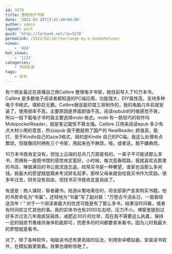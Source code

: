 ```yaml
---
id: 3278
title: 整理电子书架
date: '2022-02-19T13:41:40+00:00'
author: admin
layout: post
guid: 'http://farbank.net/?p=3278'
permalink: /2022/02/19/rearrange-my-e-bookshelves/
views:
    - '424'
bot_views:
    - '1121'
categories:
    - 书间有道
tags:
    - 读书
---
```


有个网友最近在直播自己用Calibre 整理电子书架，她目前导入了10万本书。Calibre 是多数电子阅读者都知道的PC端应用，功能强大，DIY属性高，支持多种电子书格式，堪称巨无霸。Calibre据说是印度三哥制作的，我的电脑几年前就安装了，使用频率不高，主要原因是界面颜值不高，阅读epbub的时候感觉不爽，所以一般下载电子书时我主要选择mobi 格式。mobi 有一款轻巧的软件叫MobipocketReader，就是笔记属性不算太强。Calibre 只用来阅读epub 多少有点大材小用的意思，所以epub 我干脆就用了国产的 NeatReader, 颜值高，能打，至于Kindle自己的azw3格式，用的是Kindle 自己的PC端。我这么处理有点繁琐，但就像同时拥有三个书架，用起来也不麻烦，哦，或者说，我不嫌麻烦。

10万本书我肯定没有，但加上云端的总共几万部是有的，一辈子不可能读那么多书，而拥有一座图书馆的感觉肯定蛮好。小时候，每次逛春熙路，我就喜欢去那里的书店，琳琅满目的书让我流连忘返。经常买书是一种奢望，谁家也没那么多闲钱。我最大的愿望就是期末考试排名前茅，那样父母亲就会给我买书作为奖励。很多年过去，财务没有自由，但找书买书我肯定是自由了。

有道是：商人谋财，智者藏书。陆游从蜀地离任时，将全部家产变卖购买书籍。他的书房命名为“书巢”，还特地为“书巢”写了副对联：“万卷古今消永日，一窗昏晓送流年！” 对于一个阅读者最大的忧虑可能是有了那么多书，结果没时间看，或者有时间却又忙其他的事。我的实体书也有2000左右吧，压力不小。博客里提到过好多次过去几年我疯狂锻炼，减肥近30斤的壮举，现在我不需要这么执着，保持一定的锻炼节奏维持身体机能即可，而更多的时间都要拿来看书。因为儿时我最大的梦想就是看书。

对了，除了各种软件，电脑读书还有更高级的玩法，利用安卓模拟器，安装读书软件，在模拟器里面看。效果也堪称惊艳了。
